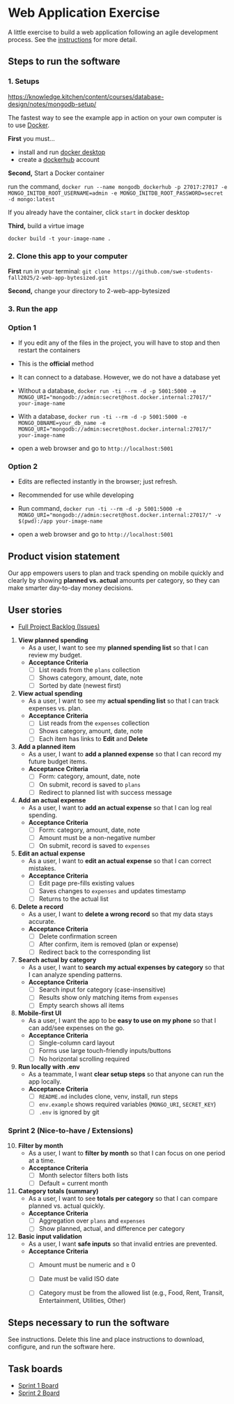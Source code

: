 # Web Application Exercise

A little exercise to build a web application following an agile development process. See the [instructions](instructions.md) for more detail.

## Steps to run the software

### 1. Setups 
https://knowledge.kitchen/content/courses/database-design/notes/mongodb-setup/

The fastest way to see the example app in action on your own computer is to use [Docker](https://www.docker.com).

**First** you must...

- install and run [docker desktop](https://www.docker.com/get-started)
- create a [dockerhub](https://hub.docker.com/signup) account

**Second,** Start a Docker container

run the command, `docker run --name mongodb_dockerhub -p 27017:27017 -e MONGO_INITDB_ROOT_USERNAME=admin -e MONGO_INITDB_ROOT_PASSWORD=secret -d mongo:latest`

If you already have the container, click `start` in docker desktop

**Third,** build a virtue image

`docker build -t your-image-name . `

### 2. Clone this app to your computer

**First** run in your terminal: 
`git clone https://github.com/swe-students-fall2025/2-web-app-bytesized.git`

**Second,** change your directory to 2-web-app-bytesized

### 3. Run the app
### Option 1
* If you edit any of the files in the project, you will have to stop and then restart the containers

* This is the **official** method

* It can connect to a database. However, we do not have a database yet

* Without a database, `docker run -ti --rm -d -p 5001:5000 -e MONGO_URI="mongodb://admin:secret@host.docker.internal:27017/" your-image-name`

* With a database, `docker run -ti --rm -d -p 5001:5000 -e MONGO_DBNAME=your_db_name -e MONGO_URI="mongodb://admin:secret@host.docker.internal:27017/" your-image-name`

* open a web browser and go to `http://localhost:5001`

### Option 2

* Edits are reflected instantly in the browser; just refresh.

* Recommended for use while developing

* Run command, `docker run -ti --rm -d -p 5001:5000 -e MONGO_URI="mongodb://admin:secret@host.docker.internal:27017/" -v $(pwd):/app your-image-name`

* open a web browser and go to `http://localhost:5001`


## Product vision statement

Our app empowers users to plan and track spending on mobile quickly and clearly by showing **planned vs. actual** amounts per category, so they can make smarter day-to-day money decisions.

## User stories
- [Full Project Backlog (Issues)](https://github.com/nyu-software-engineering/flask-pymongo-web-app-example.git)

1. **View planned spending**
   - As a user, I want to see my **planned spending list** so that I can review my budget.
   - **Acceptance Criteria**
     - [ ] List reads from the `plans` collection
     - [ ] Shows category, amount, date, note
     - [ ] Sorted by date (newest first)

2. **View actual spending**
   - As a user, I want to see my **actual spending list** so that I can track expenses vs. plan.
   - **Acceptance Criteria**
     - [ ] List reads from the `expenses` collection
     - [ ] Shows category, amount, date, note
     - [ ] Each item has links to **Edit** and **Delete**

3. **Add a planned item**
   - As a user, I want to **add a planned expense** so that I can record my future budget items.
   - **Acceptance Criteria**
     - [ ] Form: category, amount, date, note
     - [ ] On submit, record is saved to `plans`
     - [ ] Redirect to planned list with success message

4. **Add an actual expense**
   - As a user, I want to **add an actual expense** so that I can log real spending.
   - **Acceptance Criteria**
     - [ ] Form: category, amount, date, note
     - [ ] Amount must be a non-negative number
     - [ ] On submit, record is saved to `expenses`

5. **Edit an actual expense**
   - As a user, I want to **edit an actual expense** so that I can correct mistakes.
   - **Acceptance Criteria**
     - [ ] Edit page pre-fills existing values
     - [ ] Saves changes to `expenses` and updates timestamp
     - [ ] Returns to the actual list

6. **Delete a record**
   - As a user, I want to **delete a wrong record** so that my data stays accurate.
   - **Acceptance Criteria**
     - [ ] Delete confirmation screen
     - [ ] After confirm, item is removed (plan or expense)
     - [ ] Redirect back to the corresponding list

7. **Search actual by category**
   - As a user, I want to **search my actual expenses by category** so that I can analyze spending patterns.
   - **Acceptance Criteria**
     - [ ] Search input for category (case-insensitive)
     - [ ] Results show only matching items from `expenses`
     - [ ] Empty search shows all items

8. **Mobile-first UI**
   - As a user, I want the app to be **easy to use on my phone** so that I can add/see expenses on the go.
   - **Acceptance Criteria**
     - [ ] Single-column card layout
     - [ ] Forms use large touch-friendly inputs/buttons
     - [ ] No horizontal scrolling required

9. **Run locally with .env**
   - As a teammate, I want **clear setup steps** so that anyone can run the app locally.
   - **Acceptance Criteria**
     - [ ] `README.md` includes clone, venv, install, run steps
     - [ ] `env.example` shows required variables (`MONGO_URI`, `SECRET_KEY`)
     - [ ] `.env` is ignored by git

### Sprint 2 (Nice-to-have / Extensions)
10. **Filter by month**
    - As a user, I want to **filter by month** so that I can focus on one period at a time.
    - **Acceptance Criteria**
      - [ ] Month selector filters both lists
      - [ ] Default = current month

11. **Category totals (summary)**
    - As a user, I want to see **totals per category** so that I can compare planned vs. actual quickly.
    - **Acceptance Criteria**
      - [ ] Aggregation over `plans` and `expenses`
      - [ ] Show planned, actual, and difference per category

12. **Basic input validation**
    - As a user, I want **safe inputs** so that invalid entries are prevented.
    - **Acceptance Criteria**
      - [ ] Amount must be numeric and ≥ 0
      - [ ] Date must be valid ISO date
      - [ ] Category must be from the allowed list (e.g., Food, Rent, Transit, Entertainment, Utilities, Other)


## Steps necessary to run the software

See instructions. Delete this line and place instructions to download, configure, and run the software here.

## Task boards

- [Sprint 1 Board](https://github.com/orgs/swe-students-fall2025/projects/7/views/1)
- [Sprint 2 Board](https://github.com/orgs/swe-students-fall2025/projects/20/views/1)

